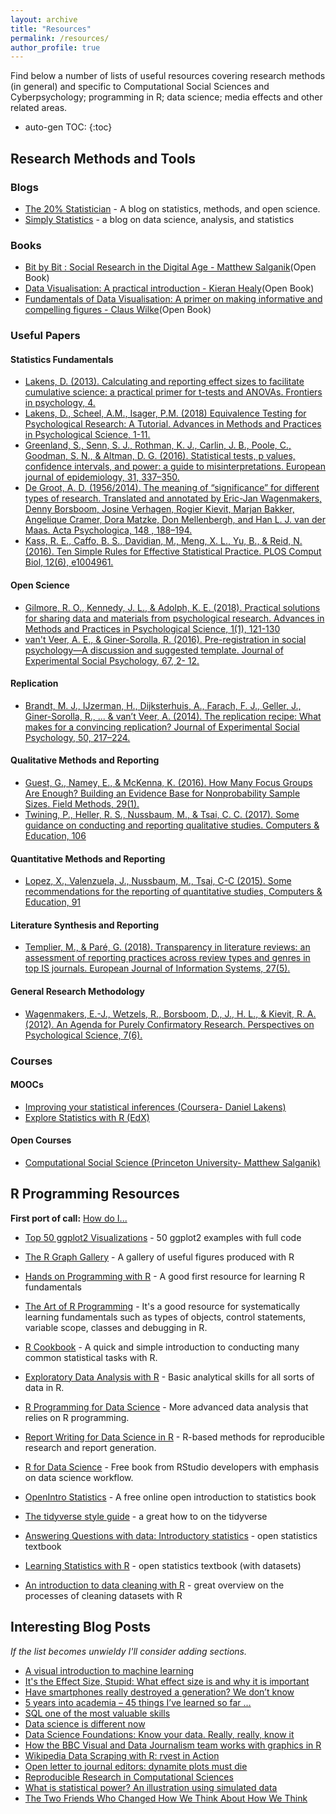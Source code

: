 ```yaml
---
layout: archive
title: "Resources"
permalink: /resources/
author_profile: true
---
```


Find below a number of lists of useful resources covering research methods (in general) and specific to Computational Social Sciences and Cyberpsychology; programming in R; data science; media effects and other related areas.

* auto-gen TOC:
{:toc}

## Research Methods and Tools

### Blogs

* [The 20% Statistician](http://daniellakens.blogspot.com/) - A blog on statistics, methods, and open science.
* [Simply Statistics](https://simplystatistics.org) - a blog on data science, analysis, and statistics

### Books

* [Bit by Bit : Social Research in the Digital Age - Matthew Salganik](https://www.bitbybitbook.com)(Open Book)
* [Data Visualisation: A practical introduction - Kieran Healy](http://socviz.co)(Open Book)
* [Fundamentals of Data Visualisation: A primer on making informative and compelling figures - Claus Wilke](https://serialmentor.com/dataviz/)(Open Book)

### Useful Papers

#### Statistics Fundamentals

* [Lakens, D. (2013). Calculating and reporting effect sizes to facilitate cumulative science: a practical primer for t-tests and ANOVAs. Frontiers in psychology, 4.](https://doi.org/10.3389/fpsyg.2013.00863)
* [Lakens, D., Scheel, A.M., Isager, P.M. (2018) Equivalence Testing for Psychological Research: A Tutorial. Advances in Methods and Practices in Psychological Science, 1-11.](https://doi.org/10.1177/2515245918770963)
* [Greenland, S., Senn, S. J., Rothman, K. J., Carlin, J. B., Poole, C., Goodman, S. N., & Altman, D. G. (2016). Statistical tests, p values, confidence intervals, and power: a guide to misinterpretations. European journal of epidemiology, 31, 337–350.](https://doi.org/10.1007/s10654-016-0149-3)
* [De Groot, A. D. (1956/2014). The meaning of “significance” for different types of research. Translated and annotated by Eric-Jan Wagenmakers, Denny Borsboom, Josine Verhagen, Rogier Kievit, Marjan Bakker, Angelique Cramer, Dora Matzke, Don Mellenbergh, and Han L. J. van der Maas. Acta Psychologica, 148 , 188–194.](https://doi.org/10.1016/j.actpsy.2014.02.001)
* [Kass, R. E., Caffo, B. S., Davidian, M., Meng, X. L., Yu, B., & Reid, N. (2016). Ten Simple Rules for Effective Statistical Practice. PLOS Comput Biol, 12(6), e1004961.](https://doi.org/10.1371/journal.pcbi.1004961)

#### Open Science

* [Gilmore, R. O., Kennedy, J. L., & Adolph, K. E. (2018). Practical solutions for sharing data and materials from psychological research. Advances in Methods and Practices in Psychological Science, 1(1), 121-130](https://doi.org/10.1177%2F2515245917746500)
* [van't Veer, A. E., & Giner-Sorolla, R. (2016). Pre-registration in social psychology—A discussion and suggested template. Journal of Experimental Social Psychology, 67, 2- 12.](https://doi.org/10.1016/j.jesp.2016.03.004)

#### Replication

* [Brandt, M. J., IJzerman, H., Dijksterhuis, A., Farach, F. J., Geller, J., Giner-Sorolla, R., ... & van’t Veer, A. (2014). The replication recipe: What makes for a convincing replication? Journal of Experimental Social Psychology, 50, 217–224.](https://doi.org/10.1016/j.jesp.2013.10.005)

#### Qualitative Methods and Reporting

* [Guest, G., Namey, E., & McKenna, K. (2016). How Many Focus Groups Are Enough? Building an Evidence Base for Nonprobability Sample Sizes. Field Methods, 29(1).](https://doi.org/10.1177/1525822X16639015)
* [Twining, P., Heller, R. S., Nussbaum, M., & Tsai, C. C. (2017). Some guidance on conducting and reporting qualitative studies. Computers & Education, 106](https://doi.org/10.1016/j.compedu.2016.12.002)

#### Quantitative Methods and Reporting

* [Lopez, X., Valenzuela, J., Nussbaum, M., Tsai, C-C (2015). Some recommendations for the reporting of quantitative studies, Computers & Education, 91](https://doi.org/10.1016/j.compedu.2015.09.010)

#### Literature Synthesis and Reporting

* [Templier, M., & Paré, G. (2018). Transparency in literature reviews: an assessment of reporting practices across review types and genres in top IS journals. European Journal of Information Systems, 27(5).](https://doi.org/10.1080/0960085X.2017.1398880)

#### General Research Methodology

* [Wagenmakers, E.-J., Wetzels, R., Borsboom, D., J., H. L., & Kievit, R. A. (2012). An Agenda for Purely Confirmatory Research. Perspectives on Psychological Science, 7(6).](https://doi.org/10.1177/1745691612463078)

### Courses

#### MOOCs

* [Improving your statistical inferences (Coursera- Daniel Lakens)](https://www.coursera.org/learn/statistical-inferences) 
* [Explore Statistics with R (EdX)](https://www.edx.org/course/explore-statistics-r-kix-kiexplorx-0)

#### Open Courses

* [Computational Social Science (Princeton University- Matthew Salganik)](http://www.princeton.edu/~mjs3/soc596_f2016/)

## R Programming Resources

__First port of call:__ [How do I...](https://smach.github.io/R4JournalismBook/HowDoI.html)

* [Top 50 ggplot2 Visualizations](http://r-statistics.co/Top50-Ggplot2-Visualizations-MasterList-R-Code.html) - 50 ggplot2 examples with full code
* [The R Graph Gallery](https://www.r-graph-gallery.com) - A gallery of useful figures produced with R

* [Hands on Programming with R](https://rstudio-education.github.io/hopr/) - A good first resource for learning R fundamentals
* [The Art of R Programming](http://shop.oreilly.com/product/9781593273842.do) - It's a good resource for systematically learning fundamentals such as types of objects, control statements, variable scope, classes and debugging in R.
* [R Cookbook](http://shop.oreilly.com/product/9780596809164.do) - A quick and simple introduction to conducting many common statistical tasks with R.
* [Exploratory Data Analysis with R](https://leanpub.com/exdata) - Basic analytical skills for all sorts of data in R.
* [R Programming for Data Science](https://leanpub.com/rprogramming) - More advanced data analysis that relies on R programming.
* [Report Writing for Data Science in R](https://leanpub.com/reportwriting) - R-based methods for reproducible research and report generation.
* [R for Data Science](http://r4ds.had.co.nz/) - Free book from RStudio developers with emphasis on data science workflow.
* [OpenIntro Statistics](https://www.openintro.org/stat/textbook.php?stat_book=os) - A free online open introduction to statistics book
* [The tidyverse style guide](https://style.tidyverse.org) - a great how to on the tidyverse
* [Answering Questions with data: Introductory statistics](https://crumplab.github.io/statistics/) - open statistics textbook
* [Learning Statistics with R](https://learningstatisticswithr.com) - open statistics textbook (with datasets)
* [An introduction to data cleaning with R](https://cran.r-project.org/doc/contrib/de_Jonge+van_der_Loo-Introduction_to_data_cleaning_with_R.pdf) - great overview on the processes of cleaning datasets with R

## Interesting Blog Posts
*If the list becomes unwieldy I'll consider adding sections.*

* [A visual introduction to machine learning](http://www.r2d3.us/visual-intro-to-machine-learning-part-1)
* [It's the Effect Size, Stupid: What effect size is and why it is important](https://www.leeds.ac.uk/educol/documents/00002182.htm)
* [Have smartphones really destroyed a generation? We don’t know](https://www.vox.com/science-and-health/2019/2/20/18210498/smartphones-tech-social-media-teens-depression-anxiety-research)
* [5 years into academia – 45 things I’ve learned so far …](https://tobiasdienlin.com/2017/06/18/5-years-into-academia-things-ive-learned-so-far/)
* [SQL one of the most valuable skills](http://www.craigkerstiens.com/2019/02/12/sql-most-valuable-skill/)
* [Data science is different now](https://veekaybee.github.io/2019/02/13/data-science-is-different/)
* [Data Science Foundations: Know your data. Really, really, know it](https://towardsdatascience.com/data-science-foundations-know-your-data-really-really-know-it-a6bb97eb991c?sk=42f1c02883e744df7dbb618373312244)
* [How the BBC Visual and Data Journalism team works with graphics in R](https://medium.com/bbc-visual-and-data-journalism/how-the-bbc-visual-and-data-journalism-team-works-with-graphics-in-r-ed0b35693535)
* [Wikipedia Data Scraping with R: rvest in Action](https://medium.com/@kyleake/wikipedia-data-scraping-with-r-rvest-in-action-3c419db9af2d)
* [Open letter to journal editors: dynamite plots must die](https://simplystatistics.org/2019/02/21/dynamite-plots-must-die/)
* [Reproducible Research in Computational Sciences](https://blog.dominodatalab.com/reproducible-research-using-domino/)
* [What is statistical power? An illustration using simulated data](https://tobiasdienlin.com/2019/03/07/what-is-statistical-power-an-illustration-using-simulated-data/)
* [The Two Friends Who Changed How We Think About How We Think](https://www.newyorker.com/books/page-turner/the-two-friends-who-changed-how-we-think-about-how-we-think)


